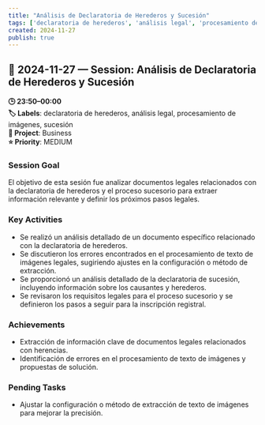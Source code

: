 ```yaml
---
title: "Análisis de Declaratoria de Herederos y Sucesión"
tags: ['declaratoria de herederos', 'análisis legal', 'procesamiento de imágenes', 'sucesión']
created: 2024-11-27
publish: true
---
```


## 📅 2024-11-27 — Session: Análisis de Declaratoria de Herederos y Sucesión

**🕒 23:50–00:00**  
**🏷️ Labels**: declaratoria de herederos, análisis legal, procesamiento de imágenes, sucesión  
**📂 Project**: Business  
**⭐ Priority**: MEDIUM  


### Session Goal
El objetivo de esta sesión fue analizar documentos legales relacionados con la declaratoria de herederos y el proceso sucesorio para extraer información relevante y definir los próximos pasos legales.

### Key Activities
- Se realizó un análisis detallado de un documento específico relacionado con la declaratoria de herederos.
- Se discutieron los errores encontrados en el procesamiento de texto de imágenes legales, sugiriendo ajustes en la configuración o método de extracción.
- Se proporcionó un análisis detallado de la declaratoria de sucesión, incluyendo información sobre los causantes y herederos.
- Se revisaron los requisitos legales para el proceso sucesorio y se definieron los pasos a seguir para la inscripción registral.

### Achievements
- Extracción de información clave de documentos legales relacionados con herencias.
- Identificación de errores en el procesamiento de texto de imágenes y propuestas de solución.

### Pending Tasks
- Ajustar la configuración o método de extracción de texto de imágenes para mejorar la precisión.
